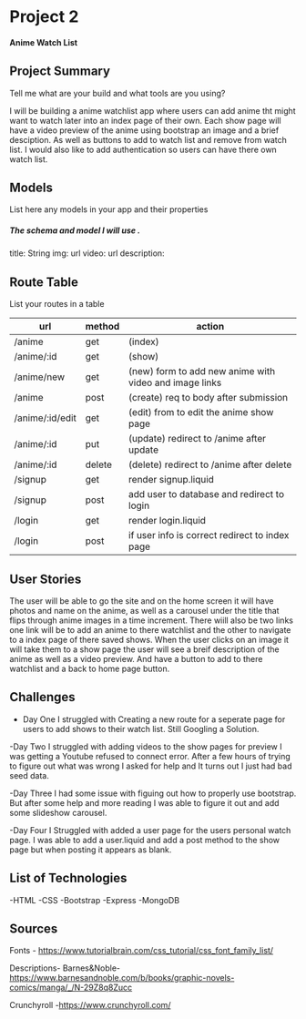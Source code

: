 # Project 2
#### Anime Watch List

## Project Summary

Tell me what are your build and what tools are you using?

I will be building a anime watchlist app where users can add anime tht might want to watch later into an index page of their own. Each show page will have a video preview of the anime using bootstrap an image and a brief desciption. As well as buttons to add to watch list and remove from watch list. I would also like to add authentication so users can have there own watch list. 
## Models

List here any models in your app and their properties

##### The schema and model I will use .
title: String
img: url
video: url
description:

## Route Table

List your routes in a table

| url | method | action |
|-----|--------|--------|
| /anime | get |  (index)|
| /anime/:id | get | (show)|
| /anime/new| get | (new) form to add new anime with video and image links |
| /anime | post |(create) req to body after submission|
| /anime/:id/edit | get | (edit) from to edit the anime show page|
| /anime/:id | put |(update) redirect to /anime after update |
| /anime/:id | delete | (delete) redirect to /anime after delete |
| /signup | get | render signup.liquid |
| /signup | post | add user to database and redirect to login |
| /login | get | render login.liquid |
| /login | post | if user info is correct redirect to index page |


## User Stories
The user will be able to go the site and on the home screen it will have photos and name on the anime, as well as a carousel under the title that flips through anime images in a time increment. There wiill also be two links one link will be to add an anime to there watchlist and the other to navigate to a index page of there saved shows. When the user clicks on an image it will take them to a show page the user will see a breif description of the anime as well as a video preview. And have a button to add to there watchlist and a back to home page button.

## Challenges

- Day One I struggled with Creating a new route for a seperate page for users to add shows to their watch list. Still Googling a Solution.

-Day Two I struggled with adding videos to the show pages for preview I was getting a Youtube refused to connect error. After a few hours of trying to figure out what was wrong I asked for help and It turns out I just had bad seed data.

-Day Three I had some issue with figuing out how to properly use bootstrap. But after some help and more reading I was able to figure it out and add some slideshow carousel. 

-Day Four I Struggled with added a user page for the users personal watch page. I was able to add a user.liquid and add a post method to the show page but when posting it appears as blank. 

## List of Technologies
-HTML
-CSS
-Bootstrap
-Express
-MongoDB

## Sources 
Fonts - https://www.tutorialbrain.com/css_tutorial/css_font_family_list/ 

Descriptions- 
Barnes&Noble- https://www.barnesandnoble.com/b/books/graphic-novels-comics/manga/_/N-29Z8q8Zucc 

Crunchyroll -https://www.crunchyroll.com/ 
